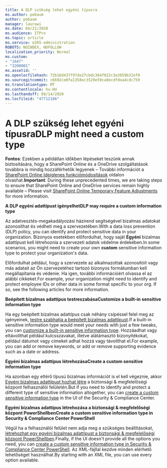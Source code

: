 ```yaml
---
title: A DLP szükség lehet egyéni típusra
ms.author: pebaum
author: pebaum
manager: laurawi
ms.date: 04/21/2020
ms.audience: ITPro
ms.topic: article
ms.service: o365-administration
ROBOTS: NOINDEX, NOFOLLOW
localization_priority: Normal
ms.custom:
- "1647"
- "3200001"
ms.assetid: ''
ms.openlocfilehash: 72b16d437f97de27cbdc364f022c3e2059b31ef0
ms.sourcegitcommit: c6692ce0fa1358ec3529e59ca0ecdfdea4cdc759
ms.translationtype: MT
ms.contentlocale: hu-HU
ms.lasthandoff: 09/14/2020
ms.locfileid: "47712186"
---
```

# <a name="dlp-might-need-a-custom-type"></a><span data-ttu-id="39396-102">A DLP szükség lehet egyéni típusra</span><span class="sxs-lookup"><span data-stu-id="39396-102">DLP might need a custom type</span></span>

<span data-ttu-id="39396-103">**Fontos**: Ezekben a példátlan időkben lépéseket teszünk annak biztosítására, hogy a SharePoint Online és a OneDrive szolgáltatások továbbra is mindig hozzáférhetők legyenek – További információt a [SharePoint Online Ideiglenes funkciómódosítások](https://aka.ms/ODSPAdjustments) oldalon olvashat.</span><span class="sxs-lookup"><span data-stu-id="39396-103">**Important**: During these unprecedented times, we are taking steps to ensure that SharePoint Online and OneDrive services remain highly available – Please visit [SharePoint Online Temporary Feature Adjustments](https://aka.ms/ODSPAdjustments) for more information.</span></span>

<span data-ttu-id="39396-104">**A DLP egyéni adattípust igényelhet**</span><span class="sxs-lookup"><span data-stu-id="39396-104">**DLP may require a custom information type**</span></span>

<span data-ttu-id="39396-105">Az adatvesztés-megakadályozási házirend segítségével bizalmas adatokat azonosíthat és védheti meg a szervezetében.</span><span class="sxs-lookup"><span data-stu-id="39396-105">With a data loss prevention (DLP) policy, you can identify and protect sensitive data in your organization.</span></span> <span data-ttu-id="39396-106">Bizonyos esetekben előfordulhat, hogy saját **Egyéni** bizalmas adattípust kell létrehoznia a szervezeti adatok védelme érdekében.</span><span class="sxs-lookup"><span data-stu-id="39396-106">In some scenarios, you might need to create your own **custom** sensitive information type to protect your organization's data.</span></span>

<span data-ttu-id="39396-107">Előfordulhat például, hogy a szervezete az alkalmazottak azonosítóit vagy más adatait az Ön szervezetéhez tartozó bizonyos formátumban kell megállapítania és védenie. Ha igen, további információért olvassa el az alábbi cikkeket.</span><span class="sxs-lookup"><span data-stu-id="39396-107">For example, your organization might need to identify and protect employee IDs or other data in some format specific to your org. If so, see the following articles for more information.</span></span>
  
 <span data-ttu-id="39396-108">**Beépített bizalmas adattípus testreszabása**</span><span class="sxs-lookup"><span data-stu-id="39396-108">**Customize a built-in sensitive information type**</span></span>
  
<span data-ttu-id="39396-109">Ha egy beépített bizalmas adattípus csak néhány csípéssel felel meg az igényeinek, [testre szabhatja a beépített bizalmas adattípust](https://docs.microsoft.com/microsoft-365/compliance/customize-a-built-in-sensitive-information-type).</span><span class="sxs-lookup"><span data-stu-id="39396-109">If a built-in sensitive information type would meet your needs with just a few tweaks, you can [customize a built-in sensitive information type](https://docs.microsoft.com/microsoft-365/compliance/customize-a-built-in-sensitive-information-type).</span></span> <span data-ttu-id="39396-110">Hozzáadhat vagy eltávolíthat például kulcsszavakat, illetve alátámasztó bizonyítékokat, például dátumot vagy címeket adhat hozzá vagy távolíthat el.</span><span class="sxs-lookup"><span data-stu-id="39396-110">For example, you can add or remove keywords, or add or remove supporting evidence such as a date or address.</span></span>
  
 <span data-ttu-id="39396-111">**Egyéni bizalmas adattípus létrehozása**</span><span class="sxs-lookup"><span data-stu-id="39396-111">**Create a custom sensitive information type**</span></span>
  
<span data-ttu-id="39396-112">Ha azonban egy eltérő típusú bizalmas információt is el kell végeznie, akkor [Egyéni bizalmas adattípust hozhat létre](https://docs.microsoft.com/microsoft-365/compliance/create-a-custom-sensitive-information-type) a biztonsági & megfelelőségi központ felhasználói felületén.</span><span class="sxs-lookup"><span data-stu-id="39396-112">But if you need to identify and protect a different type of sensitive information altogether, you can [create a custom sensitive information type](https://docs.microsoft.com/microsoft-365/compliance/create-a-custom-sensitive-information-type) in the UI of the Security & Compliance Center.</span></span>
  
<span data-ttu-id="39396-113">**Egyéni bizalmas adattípus létrehozása a biztonsági & megfelelőségi központ PowerShellben**</span><span class="sxs-lookup"><span data-stu-id="39396-113">**Create a custom sensitive information type in Security & Compliance Center PowerShell**</span></span>

<span data-ttu-id="39396-114">Végül ha a felhasználói felület nem adja meg a szükséges beállításokat, [létrehozhat egy egyéni bizalmas adattípust a biztonsági & megfelelőségi központ PowerShellben](https://docs.microsoft.com/microsoft-365/compliance/create-a-custom-sensitive-information-type-in-scc-powershell).</span><span class="sxs-lookup"><span data-stu-id="39396-114">Finally, if the UI doesn't provide all the options you need, you can [create a custom sensitive information type in Security & Compliance Center PowerShell](https://docs.microsoft.com/microsoft-365/compliance/create-a-custom-sensitive-information-type-in-scc-powershell).</span></span> <span data-ttu-id="39396-115">Az XML-fájllal kezdve minden elérhető lehetőséget használhat.</span><span class="sxs-lookup"><span data-stu-id="39396-115">By starting with an XML file, you can use every option available.</span></span>
